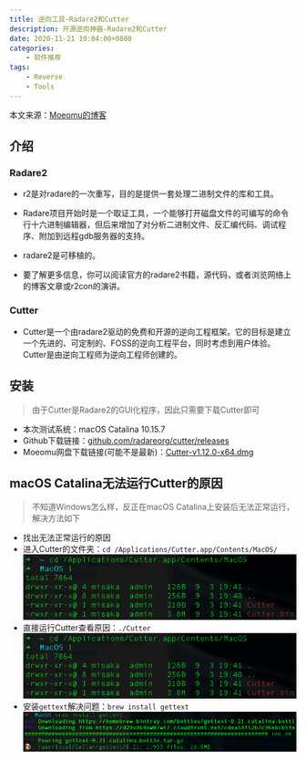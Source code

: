 ```yaml
---
title: 逆向工具-Radare2和Cutter
description: 开源逆向神器-Radare2和Cutter
date: 2020-11-21 19:04:00+0800
categories:
    - 软件推荐
tags:
    - Reverse
    - Tools
---
```


本文来源：[Moeomu的博客](/zh-cn/posts/逆向工具-radare2和cutter/)

## 介绍

### Radare2

- r2是对radare的一次重写，目的是提供一套处理二进制文件的库和工具。

- Radare项目开始时是一个取证工具，一个能够打开磁盘文件的可编写的命令行十六进制编辑器，但后来增加了对分析二进制文件、反汇编代码、调试程序、附加到远程gdb服务器的支持。

- radare2是可移植的。

- 要了解更多信息，你可以阅读官方的radare2书籍，源代码，或者浏览网络上的博客文章或r2con的演讲。

### Cutter

- Cutter是一个由radare2驱动的免费和开源的逆向工程框架。它的目标是建立一个先进的、可定制的、FOSS的逆向工程平台，同时考虑到用户体验。Cutter是由逆向工程师为逆向工程师创建的。

## 安装

> 由于Cutter是Radare2的GUI化程序，因此只需要下载Cutter即可

- 本次测试系统：macOS Catalina 10.15.7
- Github下载链接：[github.com/radareorg/cutter/releases](https://github.com/radareorg/cutter/releases)
- Moeomu网盘下载链接(可能不是最新)：[Cutter-v1.12.0-x64.dmg](https://pan.moeomu.com/Software/macOS/Tools-Reverse_Pwn/Cutter-v1.12.0-x64.macOS.dmg)

## macOS Catalina无法运行Cutter的原因

> 不知道Windows怎么样，反正在macOS Catalina上安装后无法正常运行，解决方法如下

- 找出无法正常运行的原因
- 进入Cutter的文件夹：`cd /Applications/Cutter.app/Contents/MacOS/`
![CD-Cutter-Folder](./CD-Cutter-Folder.png)
- 直接运行Cutter查看原因：`./Cutter`
![Cutter-Error-Message](./CD-Cutter-Folder.png)
- 安装`gettext`解决问题：`brew install gettext`
![install-gettext](./install-gettext.png)
